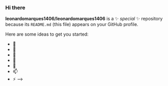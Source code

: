 ### Hi there 
**leonardomarques1406/leonardomarques1406** is a ✨ _special_ ✨ repository because its `README.md` (this file) appears on your GitHub profile.

Here are some ideas to get you started:

- 🔭 
- 🌱 
- 👯 
- 🤔
- 💬
- 📫 
- ⚡ 
-->
